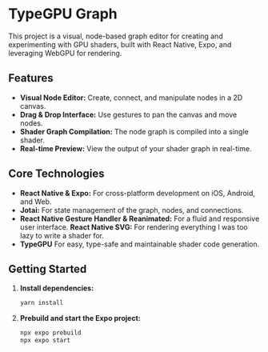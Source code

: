 # TypeGPU Graph

This project is a visual, node-based graph editor for creating and experimenting with GPU shaders, built with React Native, Expo, and leveraging WebGPU for rendering.

## Features

*   **Visual Node Editor:** Create, connect, and manipulate nodes in a 2D canvas.
*   **Drag & Drop Interface:** Use gestures to pan the canvas and move nodes.
*   **Shader Graph Compilation:** The node graph is compiled into a single shader.
*   **Real-time Preview:** View the output of your shader graph in real-time.

## Core Technologies

*   **React Native & Expo:** For cross-platform development on iOS, Android, and Web.
*   **Jotai:** For state management of the graph, nodes, and connections.
*   **React Native Gesture Handler & Reanimated:** For a fluid and responsive user interface.
    **React Native SVG:** For rendering everything I was too lazy to write a shader for.
*   **TypeGPU** For easy, type-safe and maintainable shader code generation.

## Getting Started

1.  **Install dependencies:**

    ```bash
    yarn install
    ```

2.  **Prebuild and start the Expo project:**

    ```bash
    npx expo prebuild
    npx expo start
    ```
